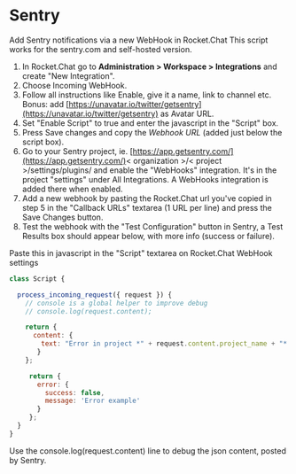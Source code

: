 # Sentry

Add Sentry notifications via a new WebHook in Rocket.Chat This script works for the sentry.com and self-hosted version.

1. In Rocket.Chat go to **Administration > Workspace > Integrations** and create "New Integration".
2. Choose Incoming WebHook.
3. Follow all instructions like Enable, give it a name, link to channel etc. Bonus: add [https://unavatar.io/twitter/getsentry](https://unavatar.io/twitter/getsentry) as Avatar URL.
4. Set "Enable Script" to true and enter the javascript in the "Script" box.
5. Press Save changes and copy the _Webhook URL_ (added just below the script box).
6. Go to your Sentry project, ie. [https://app.getsentry.com/](https://app.getsentry.com/)< organization >/< project >/settings/plugins/ and enable the "WebHooks" integration. It's in the project "settings" under All Integrations. A WebHooks integration is added there when enabled.
7. Add a new webhook by pasting the Rocket.Chat url you've copied in step 5 in the "Callback URLs" textarea (1 URL per line) and press the Save Changes button.
8. Test the webhook with the "Test Configuration" button in Sentry, a Test Results box should appear below, with more info (success or failure).

Paste this in javascript in the "Script" textarea on Rocket.Chat WebHook settings

```javascript
class Script {

  process_incoming_request({ request }) {
    // console is a global helper to improve debug
    // console.log(request.content);

    return {
      content: {
        text: "Error in project *" + request.content.project_name + "* (" + request.content.project + ").\n*Message:* "+ request.content.message+"\n*Culprit:* " + request.content.culprit +".\n*Check url:* " + request.content.url,
       }
    };

     return {
       error: {
         success: false,
         message: 'Error example'
       }
     };
  }
}
```

Use the console.log(request.content) line to debug the json content, posted by Sentry.
